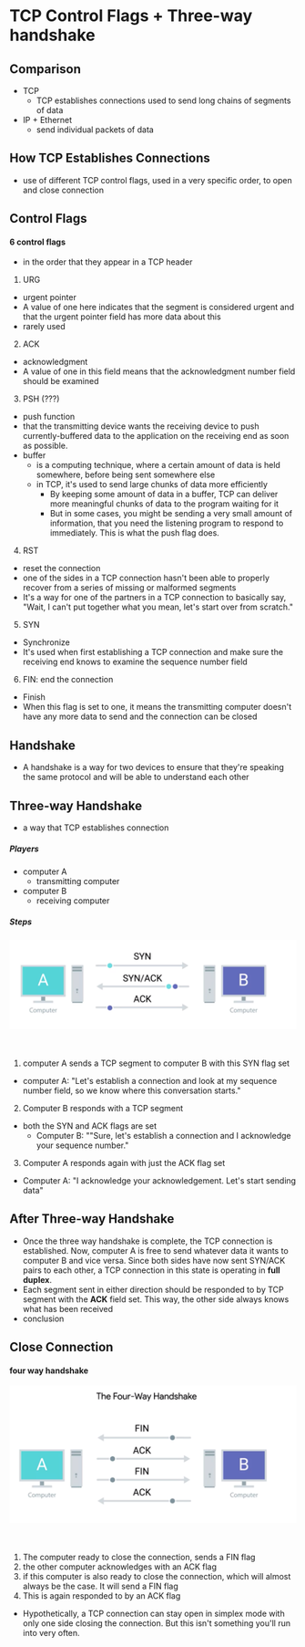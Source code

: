 # TCP Control Flags + Three-way handshake

## Comparison
* TCP
  * TCP establishes connections used to send long chains of segments of data
* IP + Ethernet
  * send individual packets of data


## How TCP Establishes Connections
* use of different TCP control flags, used in a very specific order, to open and close connection


## Control Flags
#### 6 control flags
* in the order that they appear in a TCP header

1. URG
  * urgent pointer
  * A value of one here indicates that the segment is considered urgent and that the urgent pointer field has more data about this
  * rarely used
2. ACK
  * acknowledgment
  * A value of one in this field means that the acknowledgment number field should be examined
3. PSH (???)
  * push function
  * that the transmitting device wants the receiving device to push currently-buffered data to the application on the receiving end as soon as possible.
  * buffer
    * is a computing technique, where a certain amount of data is held somewhere, before being sent somewhere else
    * in TCP, it's used to send large chunks of data more efficiently
      * By keeping some amount of data in a buffer, TCP can deliver more meaningful chunks of data to the program waiting for it
      * But in some cases, you might be sending a very small amount of information, that you need the listening program to respond to immediately. This is what the push flag does.

4. RST
  * reset the connection
  * one of the sides in a TCP connection hasn't been able to properly recover from a series of missing or malformed segments
  *  It's a way for one of the partners in a TCP connection to basically say, "Wait, I can't put together what you mean, let's start over from scratch."
5. SYN
  * Synchronize
  * It's used when first establishing a TCP connection and make sure the receiving end knows to examine the sequence number field
6. FIN: end the connection
  * Finish
  * When this flag is set to one, it means the transmitting computer doesn't have any more data to send and the connection can be closed


## Handshake
* A handshake is a way for two devices to ensure that they're speaking the same protocol and will be able to understand each other

## Three-way Handshake
* a way that TCP establishes connection
##### Players
  * computer A
    * transmitting computer
  * computer B
    * receiving computer

##### Steps

<img src="./assets/threeway_handshake.png">
<br/>
<br/>
<br/>

1. computer A sends a TCP segment to computer B with this SYN flag set
  * computer A: "Let's establish a connection and look at my sequence number field, so we know where this conversation starts."
2. Computer B responds with a TCP segment
  * both the SYN and ACK flags are set
    * Computer B: ""Sure, let's establish a connection and I acknowledge your sequence number."
3. Computer A responds again with just the ACK flag set
  * Computer A: "I acknowledge your acknowledgement. Let's start sending data"


## After Three-way Handshake
* Once the three way handshake is complete, the TCP connection is established. Now, computer A is free to send whatever data it wants to computer B and vice versa. Since both sides have now sent SYN/ACK pairs to each other, a TCP connection in this state is operating in **full duplex**.
* Each segment sent in either direction should be responded to by TCP segment with the **ACK** field set. This way, the other side always knows what has been received
* conclusion

## Close Connection

#### four way handshake

<img src="./assets/fourway_handshake.png">

<br/>
<br/>
<br/>


1. The computer ready to close the connection, sends a FIN flag
2. the other computer acknowledges with an ACK flag
3. if this computer is also ready to close the connection, which will almost always be the case. It will send a FIN flag
4. This is again responded to by an ACK flag


* Hypothetically, a TCP connection can stay open in simplex mode with only one side closing the connection. But this isn't something you'll run into very often.
